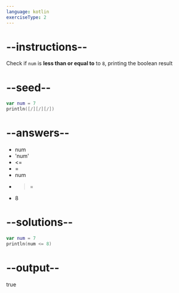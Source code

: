 ```yaml
---
language: kotlin
exerciseType: 2
---
```


# --instructions--

Check if `num` is **less than or equal to** to `8`, printing the boolean result

# --seed--

```kotlin
var num = 7
println([/][/][/])
```

# --answers--

- num 
- 'num'
-  <= 
-  = 
- num
-  >= 
- 8

# --solutions--

```kotlin
var num = 7
println(num <= 8)
```

# --output--

true

